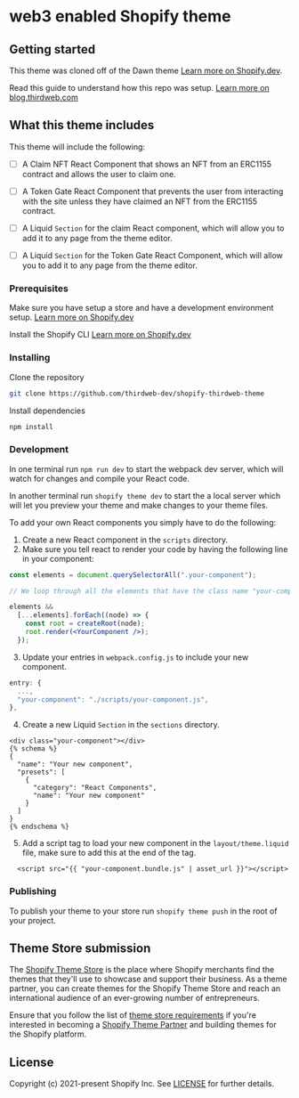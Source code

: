 # web3 enabled Shopify theme

## Getting started

This theme was cloned off of the Dawn theme [Learn more on Shopify.dev](https://shopify.dev/themes/getting-started/create).

Read this guide to understand how this repo was setup. [Learn more on blog.thirdweb.com](https://blog.thirdweb.com/guides/create-a-shopify-theme-with-thirdweb/)

## What this theme includes

This theme will include the following:

- [ ] A Claim NFT React Component that shows an NFT from an ERC1155 contract and allows the user to claim one.
- [ ] A Token Gate React Component that prevents the user from interacting with the site unless they have claimed an NFT from the ERC1155 contract.

- [ ] A Liquid `Section` for the claim React component, which will allow you to add it to any page from the theme editor.
- [ ] A Liquid `Section` for the Token Gate React Component, which will allow you to add it to any page from the theme editor.

### Prerequisites

Make sure you have setup a store and have a development environment setup. [Learn more on Shopify.dev](https://shopify.dev/docs/themes/tools/development-stores)

Install the Shopify CLI [Learn more on Shopify.dev](https://shopify.dev/themes/tools/cli)

### Installing

Clone the repository

```bash
git clone https://github.com/thirdweb-dev/shopify-thirdweb-theme
```

Install dependencies

```bash
npm install
```

### Development

In one terminal run `npm run dev` to start the webpack dev server, which will watch for changes and compile your React code.

In another terminal run `shopify theme dev` to start the a local server which will let you preview your theme and make changes to your theme files.

To add your own React components you simply have to do the following:

1. Create a new React component in the `scripts` directory.
2. Make sure you tell react to render your code by having the following line in your component:

```jsx
const elements = document.querySelectorAll(".your-component");

// We loop through all the elements that have the class name "your-component" and render our React component inside of it, this allows you to add multiple instances of the same component to different pages.

elements &&
  [...elements].forEach((node) => {
    const root = createRoot(node);
    root.render(<YourComponent />);
  });
```

3. Update your entries in `webpack.config.js` to include your new component.

```js
entry: {
  ...,
  "your-component": "./scripts/your-component.js",
},
```

4. Create a new Liquid `Section` in the `sections` directory.

```liquid
<div class="your-component"></div>
{% schema %}
{
  "name": "Your new component",
  "presets": [
    {
      "category": "React Components",
      "name": "Your new component"
    }
  ]
}
{% endschema %}
```

5. Add a script tag to load your new component in the `layout/theme.liquid` file, make sure to add this at the end of the <body> tag.

```liquid
  <script src="{{ "your-component.bundle.js" | asset_url }}"></script>
```

### Publishing

To publish your theme to your store run `shopify theme push` in the root of your project.

## Theme Store submission

The [Shopify Theme Store](https://themes.shopify.com/) is the place where Shopify merchants find the themes that they'll use to showcase and support their business. As a theme partner, you can create themes for the Shopify Theme Store and reach an international audience of an ever-growing number of entrepreneurs.

Ensure that you follow the list of [theme store requirements](https://shopify.dev/themes/store/requirements) if you're interested in becoming a [Shopify Theme Partner](https://themes.shopify.com/services/themes/guidelines) and building themes for the Shopify platform.

## License

Copyright (c) 2021-present Shopify Inc. See [LICENSE](/LICENSE.md) for further details.
